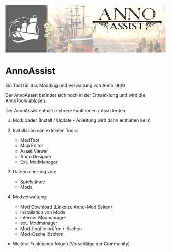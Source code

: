 ![Titel!](https://github.com/jdredd62/AnnoAssist/blob/master/AnnoAssist/Resources/Titel-Bild.png)

# AnnoAssist
Ein Tool für das Modding und Verwaltung von Anno 1800

Der AnnoAssist befindet sich noch in der Entwicklung und wird die AnnoTools ablösen.

Der AnnoAssist enthält mehrere Funktionen / Assistenten:
1. ModLoader (Install / Update - Anleitung wird dann enthalten sein)
2. Installation von externen Tools:
    - ModTool
    - Map Editor
    - Asset Viewer
    - Anno Designer
    - Ext. ModManager

3. Datensicherung von:
    - Spielstände
    - Mods

4. Modverwaltung:
    - Mod Download (Links zu Anno-Mod Seiten)
    - Installation von Mods
    - interner Modmanager
    - ext. Modmanager
    - Mod-Logfile prüfen / löschen
    - Mod-Cache löschen
- Weitere Funktionen folgen (Vorschläge der Community)
